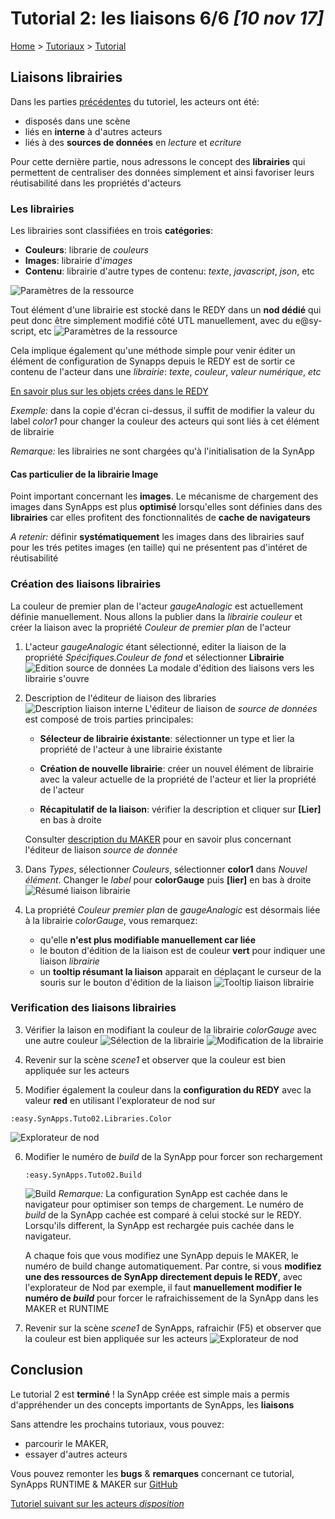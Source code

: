 # Tutorial 2: les liaisons **6/6** *[10 nov 17]*

[Home](../../sitemap.md) > [Tutoriaux](../index.md) > [Tutorial](index.md)

## Liaisons **librairies**

Dans les parties [précédentes](part5.md) du tutoriel, les acteurs ont été:

* disposés dans une scène
* liés en **interne** à d'autres acteurs
* liés à des **sources de données** en *lecture* et *ecriture*

Pour cette dernière partie, nous adressons le concept des **librairies** qui permettent de centraliser des données simplement et ainsi favoriser leurs réutisabilité dans les propriétés d'acteurs

### Les librairies

Les librairies sont classifiées en trois **catégories**:

* **Couleurs**: librarie de *couleurs*
* **Images**: librairie d'*images*
* **Contenu**: librairie d'autre types de contenu: *texte*, *javascript*, *json*, etc

![Paramètres de la ressource](assets/part6_1.png)

Tout élément d'une librairie est stocké dans le REDY dans un **nod dédié** qui peut donc être simplement modifié côté UTL manuellement, avec du e@sy-script, etc
![Paramètres de la ressource](assets/part6_2.png)

Cela implique également qu'une méthode simple pour venir éditer un élément de configuration de Synapps depuis le REDY est de sortir ce contenu de l'acteur dans une *librairie*: _texte_, _couleur_, _valeur numérique_, _etc_

[En savoir plus sur les objets crées dans le REDY](../../redy/explore.md)

*Exemple:* dans la copie d'écran ci-dessus, il suffit de modifier la valeur du label *color1* pour changer la couleur des acteurs qui sont liés à cet élément de librairie

*Remarque:* les librairies ne sont chargées qu'à l'initialisation de la SynApp

#### Cas particulier de la librairie Image

Point important concernant les **images**. Le mécanisme de chargement des images dans SynApps est plus **optimisé** lorsqu'elles sont définies dans des **librairies** car elles profitent des fonctionnalités de **cache de navigateurs**

_A retenir:_ définir **systématiquement** les images dans des librairies sauf pour les trés petites images (en taille) qui ne présentent pas d'intéret de réutisabilité

### Création des liaisons **librairies**

La couleur de premier plan de l'acteur *gaugeAnalogic* est actuellement définie manuellement. Nous allons la publier dans la *librairie couleur* et créer la liaison avec la propriété *Couleur de premier plan* de l'acteur

1. L'acteur *gaugeAnalogic* étant sélectionné, editer la liaison de la propriété *Spécifiques.Couleur de fond* et sélectionner **Librairie**
![Edition source de données](assets/part6_3.png)
La modale d'édition des liaisons vers les librairie s'ouvre

2. Description de l'éditeur de liaison des libraries
![Description liaison  interne](assets/part6_4.png)
L'éditeur de liaison de *source de données* est composé de trois parties principales:
    * **Sélecteur de librairie éxistante**: sélectionner un type et lier la propriété de l'acteur à une librairie éxistante
    
    * **Création de nouvelle librairie**: créer un nouvel élément de librairie avec la valeur actuelle de la propriété de l'acteur et lier la propriété de l'acteur

    * **Récapitulatif de la liaison**: vérifier la description et cliquer sur **[Lier]** en bas à droite

    Consulter [description du MAKER](../../designer.md) pour en savoir plus concernant l'éditeur de liaison *source de donnée*

3. Dans *Types*, sélectionner *Couleurs*, sélectionner **color1** dans *Nouvel élément*. Changer le *label* pour **colorGauge** puis **[lier]** en bas à droite
![Résumé liaison librairie](assets/part6_5.png)

4. La propriété *Couleur premier plan* de *gaugeAnalogic* est désormais liée à la librairie *colorGauge*, vous remarquez:
    * qu'elle **n'est plus modifiable manuellement car liée**
    * le bouton d'édition de la liaison est de couleur **vert** pour indiquer une liaison *librairie*
    * un **tooltip résumant la liaison** apparait en déplaçant le curseur de la souris sur le bouton d'édition de la liaison
    ![Tooltip liaison librairie](assets/part6_6.png)

### Verification des liaisons **librairies**

3. Vérifier la laison en modifiant la couleur de la librairie *colorGauge* avec une autre couleur
![Sélection de la librairie](assets/part6_7.png)
![Modification de la librairie](assets/part6_8.png)

4. Revenir sur la scène *scene1* et observer que la couleur est bien appliquée sur les acteurs

5. Modifier également la couleur dans la **configuration du REDY** avec la valeur **red** en utilisant l'explorateur de nod sur
```
:easy.SynApps.Tuto02.Libraries.Color
```
![Explorateur de nod](assets/part6_9.png)

6. Modifier le numéro de _build_ de la SynApp pour forcer son rechargement
    ```
    :easy.SynApps.Tuto02.Build
    ```
    ![Build](assets/build.png) 
    _Remarque:_ La configuration SynApp est cachée dans le navigateur pour optimiser son temps de chargement. Le numéro de _build_ de la SynApp cachée est comparé à celui stocké sur le REDY. Lorsqu'ils different, la SynApp est rechargée puis cachée dans le navigateur.

    A chaque fois que vous modifiez une SynApp depuis le MAKER, le numéro de build change automatiquement. Par contre, si vous **modifiez une des ressources de SynApp directement depuis le REDY**, avec l'explorateur de Nod par exemple, il faut **manuellement modifier le numéro de _build_** pour forcer le rafraichissement de la SynApp dans les MAKER et RUNTIME

7. Revenir sur la scène *scene1* de SynApps, rafraichir (F5) et observer que la couleur est bien appliquée sur les acteurs
![Explorateur de nod](assets/part6_10.png)

## Conclusion

Le tutorial 2 est **terminé** ! la SynApp créée est simple mais a permis d'appréhender un des concepts importants de SynApps, les **liaisons**

Sans attendre les prochains tutoriaux, vous pouvez:
* parcourir le MAKER,
* essayer d'autres acteurs

Vous pouvez remonter les **bugs** & **remarques** concernant ce tutorial, SynApps RUNTIME & MAKER sur [GitHub](https://github.com/witsa/synapps/issues)

[Tutoriel suivant sur les acteurs _disposition_](../tuto03/index.md)